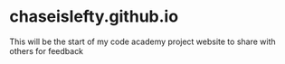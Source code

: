 # chaseislefty.github.io

This will be the start of my code academy project website to share with others for feedback
